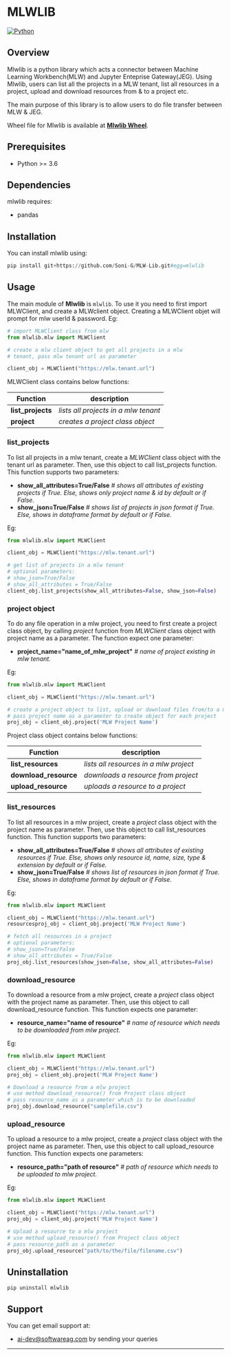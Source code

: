 # MLWLIB

[![Python](https://img.shields.io/badge/python-3.6%2B-blue)](https://pypi.org/project/nyoka/)


## Overview

Mlwlib is a python library which acts a connector between Machine Learning Workbench(MLW) and Jupyter Enteprise Gateway(JEG). Using Mlwlib, users can list all the projects in a MLW tenant, list all resources in a project, upload and download resources from & to a project etc.

The main purpose of this library is to allow users to do file transfer between MLW & JEG.

Wheel file for Mlwlib is available at **[Mlwlib Wheel](https://github.com/SoftwareAG/c8y-docs/tree/develop/static/files/zementis)**.


  

## Prerequisites

* Python >= 3.6

## Dependencies

mlwlib requires:

* pandas
 
## Installation

You can install mlwlib using: 

```python
pip install git+https://github.com/Soni-G/MLW-Lib.git#egg=mlwlib
```
## Usage

The main module of __Mlwlib__ is `mlwlib`. To use it you need to first import MLWClient, and create a MLWclient object. Creating a MLWClient objet will prompt for mlw userId & password. Eg:

```python
# import MLWClient class from mlw
from mlwlib.mlw import MLWClient

# create a mlw client object to get all projects in a mlw 
# tenant, pass mlw tenant url as parameter

client_obj = MLWClient("https://mlw.tenant.url")
```

MLWClient class contains below functions:


| Function | description |
|--|--|
| **list_projects** | _lists all projects in a mlw tenant_ |
| **project** | _creates a project class object_ |

### list_projects
To list all projects in a mlw tenant, create a _MLWClient_ class object with the tenant url as parameter. Then, use this object to call list_projects function.
This function supports two parameters:
- **show_all_attributes=True/False**  _# shows all attributes of existing projects if True. Else, shows only project name & id by default or if False._
- **show_json=True/False** _# shows list of projects in json format if True. Else, shows in dataframe format by default or if False._

Eg: 

```python
from mlwlib.mlw import MLWClient

client_obj = MLWClient("https://mlw.tenant.url")

# get list of projects in a mlw tenant
# optional parameters:
# show_json=True/False
# show_all_attributes = True/False
client_obj.list_projects(show_all_attributes=False, show_json=False)
```
### project object
To do any file operation in a mlw project, you need to first create a project class object, by calling _project_ function from _MLWClient_ class object with project name as a parameter.
The function expect one parameter:
- **project_name="name_of_mlw_project"**  _# name of project existing in mlw tenant._


Eg: 

```python
from mlwlib.mlw import MLWClient

client_obj = MLWClient("https://mlw.tenant.url")

# create a project object to list, upload or download files from/to a mlw project
# pass project name as a parameter to create object for each project
proj_obj = client_obj.project('MLW Project Name')
```

Project class object contains below functions:

| Function | description |
|--|--|
| **list_resources** | _lists all resources in a mlw project_ |
| **download_resource** | _downloads a resource from project_ |
| **upload_resource** | _uploads a resource to a project_ |

### list_resources
To list all resources in a mlw project, create a _project_ class object with the project name as parameter. Then, use this object to call list_resources function.
This function supports two parameters:
- **show_all_attributes=True/False**  _# shows all attributes of existing resources if True. Else, shows only resource id, name, size, type & extension by default or if False._
- **show_json=True/False** _# shows list of resources in json format if True. Else, shows in dataframe format by default or if False._

Eg: 

```python
from mlwlib.mlw import MLWClient

client_obj = MLWClient("https://mlw.tenant.url")
resourcesproj_obj = client_obj.project('MLW Project Name')

# fetch all resources in a project
# optional parameters:
# show_json=True/False
# show_all_attributes = True/False
proj_obj.list_resources(show_json=False, show_all_attributes=False)
```

### download_resource
To download a resource from a mlw project, create a _project_ class object with the project name as parameter. Then, use this object to call download_resource function.
This function expects one parameter:
- **resource_name="name of resource"**  _# name of resource which needs to be downloaded from mlw project._


Eg: 

```python
from mlwlib.mlw import MLWClient

client_obj = MLWClient("https://mlw.tenant.url")
proj_obj = client_obj.project('MLW Project Name')

# Download a resource from a mlw project
# use method download_resource() from Project class object
# pass resource_name as a parameter which is to be downloaded
proj_obj.download_resource("samplefile.csv")
```

### upload_resource
To upload a resource to a mlw project, create a _project_ class object with the project name as parameter. Then, use this object to call upload_resource function.
This function expects one parameters:
- **resource_path="path of resource"**  _# path of resource which needs to be uploaded to mlw project._


Eg: 

```python
from mlwlib.mlw import MLWClient

client_obj = MLWClient("https://mlw.tenant.url")
proj_obj = client_obj.project('MLW Project Name')

# Upload a resource to a mlw project
# use method upload_resource() from Project class object
# pass resource_path as a parameter
proj_obj.upload_resource("path/to/the/file/filename.csv")
```

## Uninstallation

```
pip uninstall mlwlib
```

## Support

You can get email support at:

*  ai-dev@softwareag.com by sending your queries

-----
